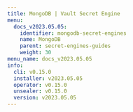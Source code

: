 ```yaml
---
title: MongoDB | Vault Secret Engine
menu:
  docs_v2023.05.05:
    identifier: mongodb-secret-engines
    name: MongoDB
    parent: secret-engines-guides
    weight: 30
menu_name: docs_v2023.05.05
info:
  cli: v0.15.0
  installer: v2023.05.05
  operator: v0.15.0
  unsealer: v0.15.0
  version: v2023.05.05
---
```


